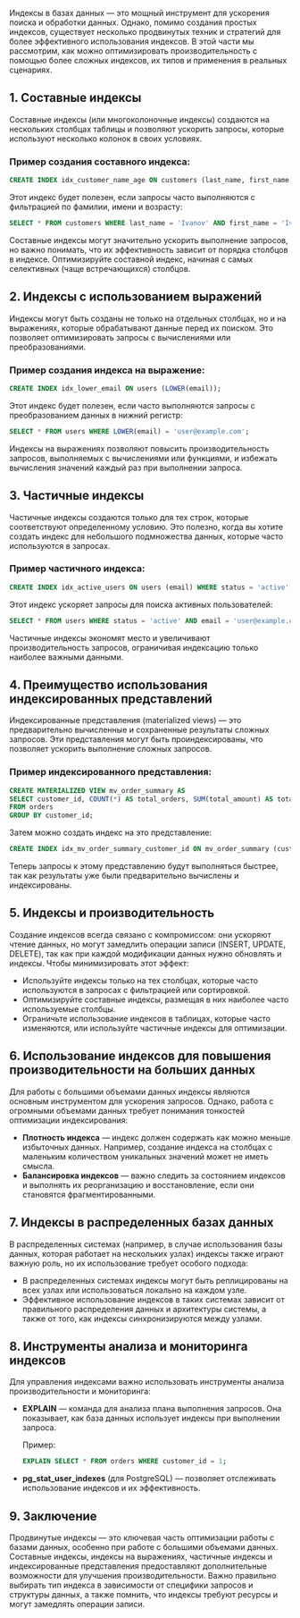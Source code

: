 Индексы в базах данных — это мощный инструмент для ускорения поиска и обработки данных. Однако, помимо создания простых индексов, существует несколько продвинутых техник и стратегий для более эффективного использования индексов. В этой части мы рассмотрим, как можно оптимизировать производительность с помощью более сложных индексов, их типов и применения в реальных сценариях.

## 1. Составные индексы

Составные индексы (или многоколоночные индексы) создаются на нескольких столбцах таблицы и позволяют ускорить запросы, которые используют несколько колонок в своих условиях.

### Пример создания составного индекса:
```sql
CREATE INDEX idx_customer_name_age ON customers (last_name, first_name, age);
```

Этот индекс будет полезен, если запросы часто выполняются с фильтрацией по фамилии, имени и возрасту:

```sql
SELECT * FROM customers WHERE last_name = 'Ivanov' AND first_name = 'Ivan' AND age > 30;
```

Составные индексы могут значительно ускорить выполнение запросов, но важно понимать, что их эффективность зависит от порядка столбцов в индексе. Оптимизируйте составной индекс, начиная с самых селективных (чаще встречающихся) столбцов.

## 2. Индексы с использованием выражений

Индексы могут быть созданы не только на отдельных столбцах, но и на выражениях, которые обрабатывают данные перед их поиском. Это позволяет оптимизировать запросы с вычислениями или преобразованиями.

### Пример создания индекса на выражение:
```sql
CREATE INDEX idx_lower_email ON users (LOWER(email));
```

Этот индекс будет полезен, если часто выполняются запросы с преобразованием данных в нижний регистр:
```sql
SELECT * FROM users WHERE LOWER(email) = 'user@example.com';
```

Индексы на выражениях позволяют повысить производительность запросов, выполняемых с вычислениями или функциями, и избежать вычисления значений каждый раз при выполнении запроса.

## 3. Частичные индексы

Частичные индексы создаются только для тех строк, которые соответствуют определенному условию. Это полезно, когда вы хотите создать индекс для небольшого подмножества данных, которые часто используются в запросах.

### Пример частичного индекса:
```sql
CREATE INDEX idx_active_users ON users (email) WHERE status = 'active';
```

Этот индекс ускоряет запросы для поиска активных пользователей:
```sql
SELECT * FROM users WHERE status = 'active' AND email = 'user@example.com';
```

Частичные индексы экономят место и увеличивают производительность запросов, ограничивая индексацию только наиболее важными данными.

## 4. Преимущество использования индексированных представлений

Индексированные представления (materialized views) — это предварительно вычисленные и сохраненные результаты сложных запросов. Эти представления могут быть проиндексированы, что позволяет ускорить выполнение сложных запросов.

### Пример индексированного представления:
```sql
CREATE MATERIALIZED VIEW mv_order_summary AS
SELECT customer_id, COUNT(*) AS total_orders, SUM(total_amount) AS total_spent
FROM orders
GROUP BY customer_id;
```

Затем можно создать индекс на это представление:
```sql
CREATE INDEX idx_mv_order_summary_customer_id ON mv_order_summary (customer_id);
```

Теперь запросы к этому представлению будут выполняться быстрее, так как результаты уже были предварительно вычислены и индексированы.

## 5. Индексы и производительность

Создание индексов всегда связано с компромиссом: они ускоряют чтение данных, но могут замедлить операции записи (INSERT, UPDATE, DELETE), так как при каждой модификации данных нужно обновлять и индексы. Чтобы минимизировать этот эффект:
- Используйте индексы только на тех столбцах, которые часто используются в запросах с фильтрацией или сортировкой.
- Оптимизируйте составные индексы, размещая в них наиболее часто используемые столбцы.
- Ограничьте использование индексов в таблицах, которые часто изменяются, или используйте частичные индексы для оптимизации.

## 6. Использование индексов для повышения производительности на больших данных

Для работы с большими объемами данных индексы являются основным инструментом для ускорения запросов. Однако, работа с огромными объемами данных требует понимания тонкостей оптимизации индексирования:
- **Плотность индекса** — индекс должен содержать как можно меньше избыточных данных. Например, создание индекса на столбцах с маленьким количеством уникальных значений может не иметь смысла.
- **Балансировка индексов** — важно следить за состоянием индексов и выполнять их реорганизацию и восстановление, если они становятся фрагментированными.

## 7. Индексы в распределенных базах данных

В распределенных системах (например, в случае использования базы данных, которая работает на нескольких узлах) индексы также играют важную роль, но их использование требует особого подхода:
- В распределенных системах индексы могут быть реплицированы на всех узлах или использоваться локально на каждом узле.
- Эффективное использование индексов в таких системах зависит от правильного распределения данных и архитектуры системы, а также от того, как индексы синхронизируются между узлами.

## 8. Инструменты анализа и мониторинга индексов

Для управления индексами важно использовать инструменты анализа производительности и мониторинга:
- **EXPLAIN** — команда для анализа плана выполнения запросов. Она показывает, как база данных использует индексы при выполнении запроса.
  
  Пример:
  ```sql
  EXPLAIN SELECT * FROM orders WHERE customer_id = 1;
  ```

- **pg_stat_user_indexes** (для PostgreSQL) — позволяет отслеживать использование индексов и их эффективность.

## 9. Заключение

Продвинутые индексы — это ключевая часть оптимизации работы с базами данных, особенно при работе с большими объемами данных. Составные индексы, индексы на выражениях, частичные индексы и индексированные представления предоставляют дополнительные возможности для улучшения производительности. Важно правильно выбирать тип индекса в зависимости от специфики запросов и структуры данных, а также помнить, что индексы требуют ресурсы и могут замедлять операции записи.
